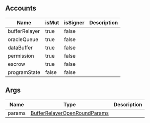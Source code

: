 ## Accounts

| Name          | isMut | isSigner | Description |
| ------------- | ----- | -------- | ----------- |
| bufferRelayer | true  | false    |             |
| oracleQueue   | true  | false    |             |
| dataBuffer    | true  | false    |             |
| permission    | true  | false    |             |
| escrow        | true  | false    |             |
| programState  | false | false    |             |

## Args

| Name   | Type                                                                           | Description |
| ------ | ------------------------------------------------------------------------------ | ----------- |
| params | [BufferRelayerOpenRoundParams](/solana/idl/types/bufferrelayeropenroundparams) |             |
